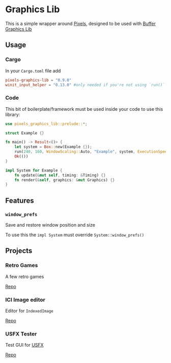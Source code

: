 # Graphics Lib

This is a simple wrapper around [Pixels](https://github.com/parasyte/pixels), designed to be used with [Buffer Graphics Lib](https://github.com/emmabritton/buffer-graphics-lib)

## Usage

### Cargo

In your `Cargo.toml` file add
```toml
pixels-graphics-lib = "0.9.0"
winit_input_helper = "0.13.0" #only needed if you're not using `run()`
```

### Code

This bit of boilerplate/framework must be used inside your code to use this library:
```rust
use pixels_graphics_lib::prelude::*;

struct Example {}

fn main() -> Result<()> {
    let system = Box::new(Example {});
    run(240, 160, WindowScaling::Auto, "Example", system, ExecutionSpeed::standard())?;
    Ok(())
}

impl System for Example {
    fn update(&mut self, timing: &Timing) {}
    fn render(&self, graphics: &mut Graphics) {}
}
```

## Features

### `window_prefs`

Save and restore window position and size

To use this the `impl System` must override `System::window_prefs()`

## Projects

### Retro Games

A few retro games

[Repo](https://github.com/emmabritton/retro-games)

### ICI Image editor

Editor for `IndexedImage`

[Repo](https://github.com/emmabritton/ici-image-editor)

### USFX Tester

Test GUI for [USFX](https://github.com/tversteeg/usfx)

[Repo](https://github.com/emmabritton/uxfs-test)